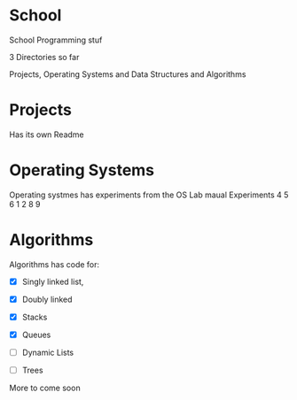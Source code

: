 # School
School Programming stuf


3 Directories so far

Projects, Operating Systems and Data Structures and Algorithms

# Projects 
Has its own Readme


# Operating Systems
Operating systmes has experiments from the OS Lab maual 
Experiments 4 5 6 1 2 8 9




# Algorithms
Algorithms has code for:
- [x] Singly linked list,
- [x] Doubly linked 
- [x] Stacks
- [x] Queues
- [ ] Dynamic Lists
- [ ] Trees


More to come soon 
